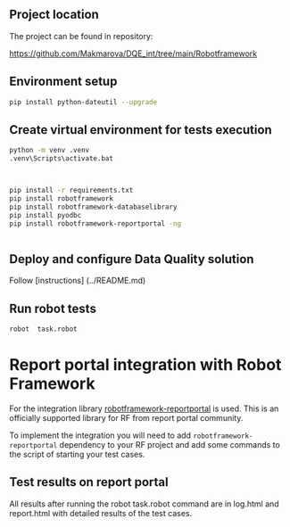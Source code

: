 ## Project location
The project can be found in repository:

https://github.com/Makmarova/DQE_int/tree/main/Robotframework

## Environment setup
```bash
pip install python-dateutil --upgrade
```

## Create virtual environment for tests execution
```bash
python -m venv .venv
.venv\Scripts\activate.bat



pip install -r requirements.txt
pip install robotframework
pip install robotframework-databaselibrary
pip install pyodbc
pip install robotframework-reportportal -ng

```
```
```
## Deploy and configure Data Quality solution
Follow [instructions] (../README.md)

## Run robot tests
```bash
robot  task.robot
```
# Report portal integration with Robot Framework
For the integration library [robotframework-reportportal](https://github.com/reportportal/agent-Python-RobotFramework)
is used. This is an officially supported library for RF from report portal community.

To implement the integration you will need to add `robotframework-reportportal` dependency to your RF project and 
add some commands to the script of starting your test cases.

## Test results on report portal
All results after running the robot task.robot command are in log.html and report.html with detailed results of the test cases.


